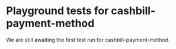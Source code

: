 # Playground tests for cashbill-payment-method
We are still awaiting the first test run for cashbill-payment-method.
